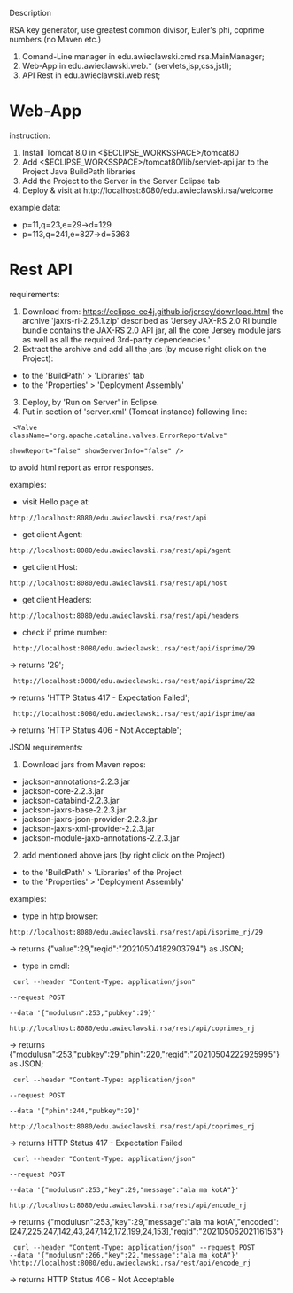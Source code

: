 Description

RSA key generator, use greatest common divisor, Euler's phi, coprime numbers
(no Maven etc.)

1. Comand-Line manager in edu.awieclawski.cmd.rsa.MainManager;
2. Web-App in  edu.awieclawski.web.* (servlets,jsp,css,jstl);
3. API Rest in edu.awieclawski.web.rest;

# Web-App

instruction:

1. Install Tomcat 8.0 in <$ECLIPSE_WORKSSPACE>/tomcat80
2. Add <$ECLIPSE_WORKSSPACE>/tomcat80/lib/servlet-api.jar 
to the Project Java BuildPath libraries
3. Add the Project to the Server in the Server Eclipse tab
4. Deploy & visit at http://localhost:8080/edu.awieclawski.rsa/welcome

example data:

* p=11,q=23,e=29->d=129
* p=113,q=241,e=827->d=5363

# Rest API

requirements:

1. Download from: https://eclipse-ee4j.github.io/jersey/download.html
the archive 'jaxrs-ri-2.25.1.zip' described as 'Jersey JAX-RS 2.0 RI bundle bundle contains the JAX-RS 2.0 API jar, all the core Jersey module jars as well as all the required 3rd-party dependencies.'
2. Extract the archive and add all the jars (by mouse right click on the Project): 
 - to the 'BuildPath' > 'Libraries' tab
 - to the 'Properties' > 'Deployment Assembly'
3. Deploy, by 'Run on Server' in Eclipse.
4. Put in section <Host> of 'server.xml' (Tomcat instance) following line:

<code> &lt;Valve className="org.apache.catalina.valves.ErrorReportValve"  
	showReport="false"  showServerInfo="false" /&gt; </code>

to avoid html report as error responses. 

examples: 

* visit Hello page at: 

<code>http://localhost:8080/edu.awieclawski.rsa/rest/api</code>
	
* get client Agent: 

<code>http://localhost:8080/edu.awieclawski.rsa/rest/api/agent</code>

* get client Host: 

<code>http://localhost:8080/edu.awieclawski.rsa/rest/api/host</code>

* get client Headers: 

<code>http://localhost:8080/edu.awieclawski.rsa/rest/api/headers</code>
	 
* check if prime number: 

<code> http://localhost:8080/edu.awieclawski.rsa/rest/api/isprime/29 </code>

-> returns '29';
	  
<code> http://localhost:8080/edu.awieclawski.rsa/rest/api/isprime/22  </code>

-> returns 'HTTP Status 417 - Expectation Failed';
	  
<code> http://localhost:8080/edu.awieclawski.rsa/rest/api/isprime/aa  </code>

-> returns 'HTTP Status 406 - Not Acceptable';


JSON requirements:

1. Download jars from Maven repos:
* jackson-annotations-2.2.3.jar
* jackson-core-2.2.3.jar
* jackson-databind-2.2.3.jar
* jackson-jaxrs-base-2.2.3.jar
* jackson-jaxrs-json-provider-2.2.3.jar
* jackson-jaxrs-xml-provider-2.2.3.jar
* jackson-module-jaxb-annotations-2.2.3.jar  
2. add mentioned above jars (by right click on the Project)  
 - to the 'BuildPath' > 'Libraries' of the Project 
 - to the 'Properties' > 'Deployment Assembly'
 
examples:

 - type in http browser:	   

<code>http://localhost:8080/edu.awieclawski.rsa/rest/api/isprime_rj/29 </code>
 
-> returns {"value":29,"reqid":"20210504182903794"} as JSON;	
	  
- type in cmdl:

<code> curl --header "Content-Type: application/json" \
--request POST \
--data '{"modulusn":253,"pubkey":29}' \
http://localhost:8080/edu.awieclawski.rsa/rest/api/coprimes_rj </code>

-> returns {"modulusn":253,"pubkey":29,"phin":220,"reqid":"20210504222925995"} as JSON;
 
<code> curl --header "Content-Type: application/json" \
--request POST \
--data '{"phin":244,"pubkey":29}' \
http://localhost:8080/edu.awieclawski.rsa/rest/api/coprimes_rj </code>
	
-> returns HTTP Status 417 - Expectation Failed

<code> curl --header "Content-Type: application/json" \
--request POST \
--data '{"modulusn":253,"key":29,"message":"ala ma kotA"}' \
http://localhost:8080/edu.awieclawski.rsa/rest/api/encode_rj</code>

-> returns {"modulusn":253,"key":29,"message":"ala ma kotA","encoded":[247,225,247,142,43,247,142,172,199,24,153],"reqid":"20210506202116153"}

<code> curl --header "Content-Type: application/json" \--request POST \--data '{"modulusn":266,"key":22,"message":"ala ma kotA"}' \http://localhost:8080/edu.awieclawski.rsa/rest/api/encode_rj </code>

-> returns 	HTTP Status 406 - Not Acceptable   
